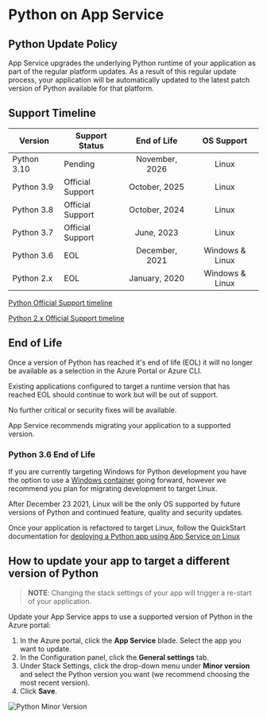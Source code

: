 # Python on App Service

## Python Update Policy

App Service upgrades the underlying Python runtime of your application as part of the regular platform updates. As a result of this regular update process, your application will be automatically updated to the latest patch version of Python available for that platform.

## Support Timeline

|  Version   |  Support Status  | End of Life     |    OS Support   |
|------------| ---------------- |:---------------:|:---------------:|
| Python 3.10| Pending          | November, 2026  | Linux           |
| Python 3.9 | Official Support | October, 2025   | Linux           |
| Python 3.8 | Official Support | October, 2024   | Linux           |
| Python 3.7 | Official Support | June, 2023      | Linux           |
| Python 3.6 | EOL              | December, 2021  | Windows & Linux |
| Python 2.x | EOL              | January, 2020   | Windows & Linux |


[Python Official Support timeline](https://devguide.python.org/#status-of-python-branches)

[Python 2.x Official Support timeline](https://www.python.org/doc/sunset-python-2/)


## End of Life

Once a version of Python has reached it's end of life (EOL) it will no longer be available as a selection in the Azure Portal or Azure CLI.

Existing applications configured to target a runtime version that has reached EOL should continue to work but will be out of support.

No further critical or security fixes will be available.

App Service recommends migrating your application to a supported version.

### Python 3.6 End of Life

If you are currently targeting Windows for Python development you have the option to use a [Windows container](https://azure.github.io/AppService/2021/03/04/How-to-Host-a-Python-application-with-Windows-Containers-on-App-Service.html) going forward, however we recommend you plan for migrating development to target Linux.

After December 23 2021, Linux will be the only OS supported by future versions of Python and continued feature, quality and security updates. 

Once your application is refactored to target Linux, follow the QuickStart documentation for [deploying a Python app using App Service on Linux](https://docs.microsoft.com/azure/app-service/quickstart-python?tabs=bash&pivots=python-framework-flask)

## How to update your app to target a different version of Python

>**NOTE**:
>Changing the stack settings of your app will trigger a re-start of your application.

Update your App Service apps to use a supported version of Python in the Azure portal:
1. In the Azure portal, click the **App Service** blade. Select the app you want to update. 
2. In the Configuration panel, click the **General settings** tab.
3. Under Stack Settings, click the drop-down menu under **Minor version** and select the Python version you want (we recommend choosing the most recent version).
4. Click **Save**.

![Python Minor Version](./media/python.gif)
